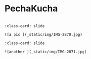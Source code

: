 # PechaKucha

```{include} _static/play_pause.html
```



```{card}
:class-card: slide

![a pic ](_static/img/IMG-2870.jpg)

```


```{card}
:class-card: slide

![another ](_static/img/IMG-2871.jpg)

```
